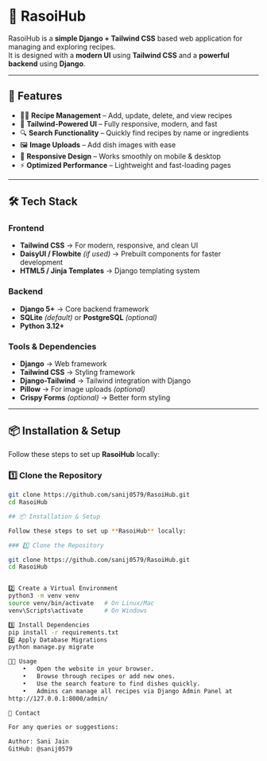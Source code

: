 # 🍲 RasoiHub

RasoiHub is a **simple Django + Tailwind CSS** based web application for managing and exploring recipes.  
It is designed with a **modern UI** using **Tailwind CSS** and a **powerful backend** using **Django**.

---

## 🚀 Features

- 🧑‍🍳 **Recipe Management** – Add, update, delete, and view recipes
- 🎨 **Tailwind-Powered UI** – Fully responsive, modern, and fast
- 🔍 **Search Functionality** – Quickly find recipes by name or ingredients
- 🖼️ **Image Uploads** – Add dish images with ease
- 📱 **Responsive Design** – Works smoothly on mobile & desktop
- ⚡ **Optimized Performance** – Lightweight and fast-loading pages

---

## 🛠️ Tech Stack

### **Frontend**
- **Tailwind CSS** → For modern, responsive, and clean UI
- **DaisyUI / Flowbite** *(if used)* → Prebuilt components for faster development
- **HTML5 / Jinja Templates** → Django templating system

### **Backend**
- **Django 5+** → Core backend framework
- **SQLite** *(default)* or **PostgreSQL** *(optional)*
- **Python 3.12+**

### **Tools & Dependencies**
- **Django** → Web framework
- **Tailwind CSS** → Styling framework
- **Django-Tailwind** → Tailwind integration with Django
- **Pillow** → For image uploads *(optional)*
- **Crispy Forms** *(optional)* → Better form styling

---

## 📦 Installation & Setup

Follow these steps to set up **RasoiHub** locally:

### 1️⃣ Clone the Repository
```bash
git clone https://github.com/sanij0579/RasoiHub.git
cd RasoiHub

## 📦 Installation & Setup

Follow these steps to set up **RasoiHub** locally:

### 1️⃣ Clone the Repository

git clone https://github.com/sanij0579/RasoiHub.git
cd RasoiHub


2️⃣ Create a Virtual Environment
python3 -m venv venv
source venv/bin/activate   # On Linux/Mac
venv\Scripts\activate      # On Windows

3️⃣ Install Dependencies
pip install -r requirements.txt
4️⃣ Apply Database Migrations
python manage.py migrate

🧑‍💻 Usage
	•	Open the website in your browser.
	•	Browse through recipes or add new ones.
	•	Use the search feature to find dishes quickly.
	•	Admins can manage all recipes via Django Admin Panel at
http://127.0.0.1:8000/admin/

📧 Contact

For any queries or suggestions:

Author: Sani Jain
GitHub: @sanij0579

